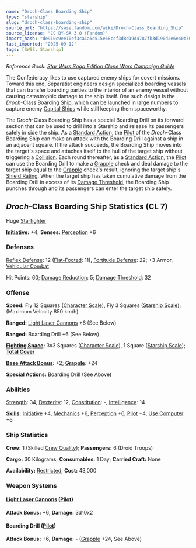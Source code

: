 ```yaml
---
name: "Droch-Class Boarding Ship"
type: "starship"
slug: "droch-class-boarding-ship"
source_url: "https://swse.fandom.com/wiki/Droch-Class_Boarding_Ship"
source_license: "CC BY-SA 3.0 (Fandom)"
import_hash: "de910c9ee10ef3ca1a5d515e68ccf3d8d19d4787fb3d190d2e6e40b30747d956"
last_imported: "2025-09-12"
tags: [SWSE, Starship]
---
```

*Reference Book: [Star Wars Saga Edition Clone Wars Campaign Guide](https://swse.fandom.com/wiki/Star_Wars_Saga_Edition_Clone_Wars_Campaign_Guide)*

The Confederacy likes to use captured enemy ships for covert missions. Toward this end, Separatist engineers design specialized boarding vessels that can transfer boarding parties to the interior of an enemy vessel without causing catastrophic damage to the ship itself. One such design is the *Droch*-Class Boarding Ship, which can be launched in large numbers to capture enemy [Capital Ships](https://swse.fandom.com/wiki/Capital_Ships) while still keeping them spaceworthy.

The *Droch*-Class Boarding Ship has a special Boarding Drill on its forward section that can be used to drill into a Starship and release its passengers safely in side the ship. As a [Standard Action](https://swse.fandom.com/wiki/Standard_Action), the [Pilot](https://swse.fandom.com/wiki/Pilot_(Vehicle_Combat)) of the *Droch*-Class Boarding Ship can make an attack with the Boarding Drill against a ship in an adjacent square. If the attack succeeds, the Boarding Ship moves into the target's space and attaches itself to the hull of the target ship without triggering a [Collision](https://swse.fandom.com/wiki/Collision). Each round thereafter, as a [Standard Action](https://swse.fandom.com/wiki/Standard_Action), the [Pilot](https://swse.fandom.com/wiki/Pilot_(Vehicle_Combat)) can use the Boarding Drill to make a [Grapple](https://swse.fandom.com/wiki/Grapple) check and deal damage to the target ship equal to the [Grapple](https://swse.fandom.com/wiki/Grapple) check's result, ignoring the target ship's [Shield Rating](https://swse.fandom.com/wiki/Shield_Rating). When the target ship has taken cumulative damage from the Boarding Drill in excess of its [Damage Threshold](https://swse.fandom.com/wiki/Damage_Threshold), the Boarding Ship punches through and its passengers can enter the target ship safely.
## *Droch*-Class Boarding Ship Statistics (CL 7)
Huge [Starfighter](https://swse.fandom.com/wiki/Starfighter)

**[Initiative](https://swse.fandom.com/wiki/Initiative):** +4; **Senses:** [Perception](https://swse.fandom.com/wiki/Perception) +6
### Defenses
[Reflex Defense](https://swse.fandom.com/wiki/Reflex_Defense_(Vehicles)): 12 ([Flat-Footed](https://swse.fandom.com/wiki/Flat-Footed): 11), [Fortitude Defense](https://swse.fandom.com/wiki/Fortitude_Defense_(Vehicles)): 22; +3 Armor, [Vehicular Combat](https://swse.fandom.com/wiki/Vehicular_Combat)

Hit Points: 60; [Damage Reduction](https://swse.fandom.com/wiki/Damage_Reduction): 5; [Damage Threshold](https://swse.fandom.com/wiki/Damage_Threshold_(Vehicles)): 32
### Offense
**Speed:** Fly 12 Squares ([Character Scale](https://swse.fandom.com/wiki/Character_Scale)), Fly 3 Squares ([Starship Scale](https://swse.fandom.com/wiki/Starship_Scale)); (Maximum Velocity 850 km/h)

**Ranged:** [Light Laser Cannons](https://swse.fandom.com/wiki/Light_Laser_Cannons) +6 (See Below)

**Ranged:** Boarding Drill +6 (See Below)

**[Fighting Space](https://swse.fandom.com/wiki/Fighting_Space):** 3x3 Squares ([Character Scale](https://swse.fandom.com/wiki/Character_Scale)), 1 Square ([Starship Scale](https://swse.fandom.com/wiki/Starship_Scale)); **[Total Cover](https://swse.fandom.com/wiki/Total_Cover)**

**[Base Attack Bonus](https://swse.fandom.com/wiki/Base_Attack_Bonus):** +2; **[Grapple](https://swse.fandom.com/wiki/Grapple):** +24

**Special Actions:** Boarding Drill (See Above)
### Abilities
[Strength](https://swse.fandom.com/wiki/Strength): 34, [Dexterity](https://swse.fandom.com/wiki/Dexterity): 12, [Constitution](https://swse.fandom.com/wiki/Constitution): -, [Intelligence](https://swse.fandom.com/wiki/Intelligence): 14

**[Skills](https://swse.fandom.com/wiki/Skills):** [Initiative](https://swse.fandom.com/wiki/Initiative) +4, [Mechanics](https://swse.fandom.com/wiki/Mechanics) +6, [Perception](https://swse.fandom.com/wiki/Perception) +6, [Pilot](https://swse.fandom.com/wiki/Pilot) +4, [Use Computer](https://swse.fandom.com/wiki/Use_Computer) +6
### Ship Statistics
**Crew:** 1 (Skilled [Crew Quality](https://swse.fandom.com/wiki/Crew_Quality)); **Passengers:** 6 (Droid Troops)

**Cargo:** 30 Kilograms; **Consumables:** 1 Day; **Carried Craft:** None

**Availability:** [Restricted](https://swse.fandom.com/wiki/Restricted); **Cost:** 43,000
### Weapon Systems
#### **[Light Laser Cannons](https://swse.fandom.com/wiki/Light_Laser_Cannons) ([Pilot](https://swse.fandom.com/wiki/Pilot_(Vehicle_Combat)))**
**Attack Bonus:** +6, **Damage:** 3d10x2
#### **Boarding Drill ([Pilot](https://swse.fandom.com/wiki/Pilot_(Vehicle_Combat)))**
**Attack Bonus:** +6, **Damage:** - ([Grapple](https://swse.fandom.com/wiki/Grapple) +24, See Above)